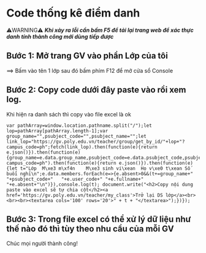 # Code thống kê điểm danh

⚠️WARNING⚠️ ***Khi xảy ra lỗi cần bấm F5 để tải lại trang web để xác thực danh tính thành công mới dùng tiếp được***

## Bước 1: Mở trang GV vào phần Lớp của tôi 
==> Bấm vào tên 1 lớp sau đó bấm phím F12 để mở cửa sổ Console

## Bước 2: Copy code dưới đây paste vào rồi xem log. 
Khi hiện ra danh sách thì copy vào file excel là ok

```
var pathArray=window.location.pathname.split("/");let lop=pathArray[pathArray.length-1];var group_name="",psubject_code="",psubject_name="";let link_lop="https://gv.poly.edu.vn/teacher/group/get_by_id/"+lop+"?campus_code=ph";fetch(link_lop).then(function(e){return e.json()}).then(function(e){group_name=e.data.group_name,psubject_code=e.data.psubject_code,psubject_name=e.data.psubject_name,fetch("https://gv.poly.edu.vn/teacher/group/get_attendance_by_group_id/"+lop+"?campus_code=ph").then(function(e){return e.json()}).then(function(e){let t="Lớp	M\xe3 m\xf4n	M\xe3 sinh vi\xean	Họ v\xe0 t\xean	Số buổi nghỉ\n";e.data.members.forEach(e=>{e.absent>0&&(t+=group_name+"	"+psubject_code+"	"+e.user_code+"	"+e.fullname+"	"+e.absent+"\n")}),console.log(t); document.write("<h2>Copy nội dung paste vào excel sẽ tự chia cột</h2><a href='https://gv.poly.edu.vn/teacher/my_class'>Trở lại DS lớp</a><br><br><br><textarea cols='100' rows='20'>" + t + "</textarea>");})});
```

## Bước 3: Trong file excel có thể xử lý dữ liệu như thế nào đó thì tùy theo nhu cầu của mỗi GV
Chúc mọi người thành công!
